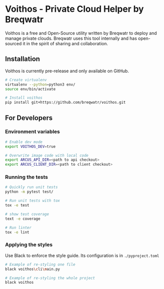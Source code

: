 # Voithos - Private Cloud Helper by Breqwatr

Voithos is a free and Open-Source utility written by Breqwatr to deploy and
manage private clouds. Breqwatr uses this tool internally and has open-sourced
it in the spirit of sharing and collaboration.


## Installation

Voithos is currently pre-release and only available on GitHub.

```bash
# Create virtualenv
virtualenv --python=python3 env/
source env/bin/activate

# Install voithos
pip install git+https://github.com/breqwatr/voithos.git
```



## For Developers

### Environment variables

```bash
# Enable dev mode
export VOITHOS_DEV=true

# Overwrite image code with local code
export ARCUS_API_DIR=<path to api checkout>
export ARCUS_CLIENT_DIR=<path to client checkout>
```

### Running the tests

```bash
# Quickly run unit tests
python -m pytest test/

# Run unit tests with tox
tox -e test

# show test coverage
text -e coverage

# Run linter
tox -e lint
```

### Applying the styles

Use Black to enforce the style guide. Its configuration is in `./pyproject.toml`

```bash
# Example of re-styling one file
black voithos\cli\main.py

# Example of re-styling the whole project
black voithos
```
